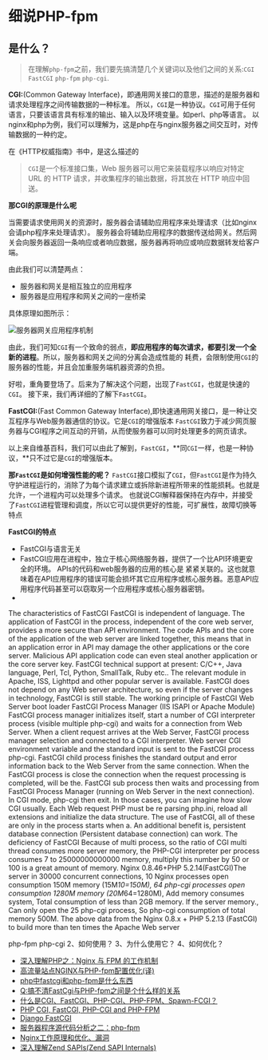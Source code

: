 # 细说PHP-fpm

## 是什么？
> 在理解`php-fpm`之前，我们要先搞清楚几个关键词以及他们之间的关系:`CGI` `FastCGI` `php-fpm` `php-cgi`.

**CGI:**(Common Gateway Interface)，即通用网关接口的意思，描述的是服务器和请求处理程序之间传输数据的一种标准。
所以，`CGI`是一种协议。`CGI`可用于任何语言，只要该语言具有标准的输出、输入以及环境变量。如perl、php等语言。
以nginx和php为例，我们可以理解为，这是php在与nginx服务器之间交互时，对传输数据的一种约定。

在《HTTP权威指南》书中，是这么描述的
> `CGI`是一个标准接口集，Web 服务器可以用它来装载程序以响应对特定
  URL 的 HTTP 请求，并收集程序的输出数据，将其放在 HTTP 响应中回送。
  
**那CGI的原理是什么呢**

当需要请求使用网关的资源时，服务器会请辅助应用程序来处理请求（比如nginx会请php程序来处理请求）。
服务器会将辅助应用程序的数据传送给网关。然后网关会向服务器返回一条响应或者响应数据，服务器再将响应或响应数据转发给客户端。

由此我们可以清楚两点：

+ 服务器和网关是相互独立的应用程序
+ 服务器是应用程序和网关之间的一座桥梁

具体原理如图所示：

![服务器网关应用程序机制](https://sfault-image.b0.upaiyun.com/243/072/2430725953-57b6b809dee6e_articlex)

由此，我们可知`CGI`有一个致命的弱点，**即应用程序的每次请求，都要引发一个全新的进程**。所以，服务器和网关之间的分离会造成性能的
耗费，会限制使用`CGI`的服务器的性能，并且会加重服务端机器资源的负担。

好啦，重角要登场了。后来为了解决这个问题，出现了`FastCGI`，也就是快速的`CGI`。
接下来，我们再详细的了解下`FastCGI`。

**FastCGI:**(Fast Common Gateway Interface),即快速通用网关接口，是一种让交互程序与Web服务器通信的协议。它是`CGI`的增强版本
`FastCGI`致力于减少网页服务器与CGI程序之间互动的开销，从而使服务器可以同时处理更多的网页请求。

以上来自维基百科，我们可以由此了解到，`FastCGI`，**同`CGI`一样，也是一种协议，**只不过它是`CGI`的增强版本。

**那`FastCGI`是如何增强性能的呢？**
`FastCGI`接口模拟了`CGI`，但`FastCGI`是作为持久守护进程运行的，消除了为每个请求建立或拆除新进程所带来的性能损耗。也就是允许，一个进程内可以处理多个请求。
也就说CGI解释器保持在内存中，并接受了`FastCGI`进程管理和调度，所以它可以提供更好的性能，可扩展性，故障切换等特点

**FastCGI的特点**

+ FastCGI与语言无关
+ FastCGI应用在进程中，独立于核心网络服务器，提供了一个比API环境更安全的环境。 APIs的代码和web服务器的应用的核心是
紧紧关联的。这也就意味着在API应用程序的错误可能会损坏其它应用程序或核心服务器。恶意API应用程序代码甚至可以窃取另一个应用程序或核心服务器密钥。
+ 



The characteristics of FastCGI
FastCGI is independent of language.
The application of FastCGI in the process, independent of the core web server, provides a more secure than API environment. The code APIs and the core of the application of the web server are linked together, this means that in an application error in API may damage the other applications or the core server. Malicious API application code can even steal another application or the core server key.
FastCGI technical support at present: C/C++, Java language, Perl, Tcl, Python, SmallTalk, Ruby etc.. The relevant module in Apache, ISS, Lighttpd and other popular server is available.
FastCGI does not depend on any Web server architecture, so even if the server changes in technology, FastCGI is still stable.
The working principle of FastCGI
Web Server boot loader FastCGI Process Manager (IIS ISAPI or Apache Module)
FastCGI process manager initializes itself, start a number of CGI interpreter process (visible multiple php-cgi) and waits for a connection from Web Server.
When a client request arrives at the Web Server, FastCGI process manager selection and connected to a CGI interpreter. Web server CGI environment variable and the standard input is sent to the FastCGI process php-cgi.
FastCGI child process finishes the standard output and error information back to the Web Server from the same connection. When the FastCGI process is close the connection when the request processing is completed, will be the. FastCGI sub process then waits and processing from FastCGI Process Manager (running on Web Server in the next connection). In CGI mode, php-cgi then exit.
In those cases, you can imagine how slow CGI usually. Each Web request PHP must be re parsing php.ini, reload all extensions and initialize the data structure. The use of FastCGI, all of these are only in the process starts when a. An additional benefit is, persistent database connection (Persistent database connection) can work.
The deficiency of FastCGI
Because of multi process, so the ratio of CGI multi thread consumes more server memory, the PHP-CGI interpreter per process consumes 7 to 25000000000000 memory, multiply this number by 50 or 100 is a great amount of memory.
Nginx 0.8.46+PHP 5.2.14(FastCGI)The server in 30000 concurrent connections, 10 Nginx processes open consumption 150M memory (15M*10=150M), 64 php-cgi processes open consumption 1280M memory (20M*64=1280M), Add memory consumes system, Total consumption of less than 2GB memory. If the server memory., Can only open the 25 php-cgi process, So php-cgi consumption of total memory 500M. 
The above data from the Nginx 0.8.x + PHP 5.2.13 (FastCGI) to build more than ten times the Apache Web server



php-fpm
php-cgi
2、如何使用？
3、为什么使用它？
4、如何优化？

+ [深入理解PHP之：Nginx 与 FPM 的工作机制](https://zhuanlan.zhihu.com/p/20694204?hmsr=toutiao.io&utm_medium=toutiao.io&utm_source=toutiao.io)
+ [高流量站点NGINX与PHP-fpm配置优化(译)](http://blog.xiayf.cn/2014/05/03/optimizing-nginx-and-php-fpm-for-high-traffic-sites/)
+ [php中fastcgi和php-fpm是什么东西](https://www.zybuluo.com/phper/note/50231)
+ [Q:搞不清FastCgi与PHP-fpm之间是个什么样的关系](https://segmentfault.com/q/1010000000256516)
+ [什么是CGI、FastCGI、PHP-CGI、PHP-FPM、Spawn-FCGI？](http://www.mike.org.cn/articles/what-is-cgi-fastcgi-php-fpm-spawn-fcgi/)
+ [PHP CGI, FastCGI, PHP-CGI and PHP-FPM](http://www.programering.com/a/MDOwADMwATA.html)
+ [Django FastCGI](https://www.nginx.com/resources/wiki/start/topics/examples/djangofastcgi/)
+ [服务器程序源代码分析之二：php-fpm](http://m.lutaf.com/218.htm)
+ [ Nginx工作原理和优化、漏洞](http://blog.csdn.net/hguisu/article/details/8930668)
+ [深入理解Zend SAPIs(Zend SAPI Internals)](http://www.laruence.com/2008/08/12/180.html)
